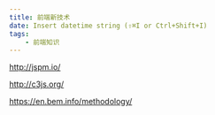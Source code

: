 ```yaml
---
title: 前端新技术
date: Insert datetime string (⇧⌘I or Ctrl+Shift+I)
tags:
    - 前端知识
---
```


http://jspm.io/

http://c3js.org/


https://en.bem.info/methodology/